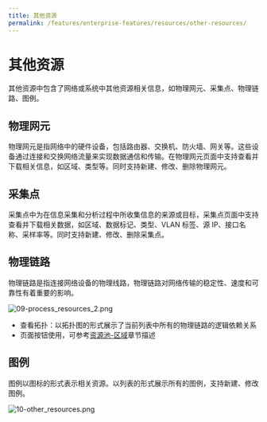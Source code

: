 ```yaml
---
title: 其他资源
permalink: /features/enterprise-features/resources/other-resources/
---
```


# 其他资源

其他资源中包含了网络或系统中其他资源相关信息，如物理网元、采集点、物理链路、图例。

## 物理网元

物理网元是指网络中的硬件设备，包括路由器、交换机、防火墙、网关等。这些设备通过连接和交换网络流量来实现数据通信和传输。在物理网元页面中支持查看并下载相关信息，如区域、类型等。同时支持新建、修改、删除物理网元。

## 采集点

采集点中为在信息采集和分析过程中所收集信息的来源或目标，采集点页面中支持查看并下载相关数据，如区域、数据标记、类型、VLAN 标签、源 IP、接口名称、采样率等。同时支持新建、修改、删除采集点。

## 物理链路

物理链路是指连接网络设备的物理线路，物理链路对网络传输的稳定性、速度和可靠性有着重要的影响。

![09-process_resources_2.png](https://yunshan-guangzhou.oss-cn-beijing.aliyuncs.com/pub/pic/202304266449023482d95.png)

- 查看拓扑：以拓扑图的形式展示了当前列表中所有的物理链路的逻辑依赖关系
- 页面按钮使用，可参考[资源池-区域](./network-resources/)章节描述

## 图例

图例以图标的形式表示相关资源。以列表的形式展示所有的图例，支持新建、修改图例。

![10-other_resources.png](https://yunshan-guangzhou.oss-cn-beijing.aliyuncs.com/pub/pic/202304266449034569faf.png)
